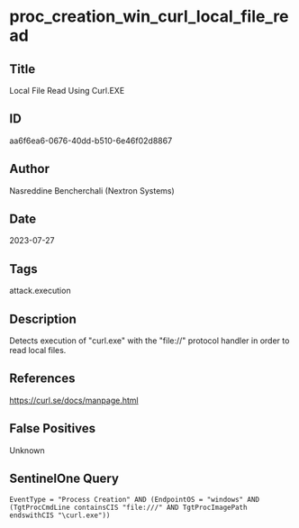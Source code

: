 # proc_creation_win_curl_local_file_read

## Title
Local File Read Using Curl.EXE

## ID
aa6f6ea6-0676-40dd-b510-6e46f02d8867

## Author
Nasreddine Bencherchali (Nextron Systems)

## Date
2023-07-27

## Tags
attack.execution

## Description
Detects execution of "curl.exe" with the "file://" protocol handler in order to read local files.

## References
https://curl.se/docs/manpage.html

## False Positives
Unknown

## SentinelOne Query
```
EventType = "Process Creation" AND (EndpointOS = "windows" AND (TgtProcCmdLine containsCIS "file:///" AND TgtProcImagePath endswithCIS "\curl.exe"))

```